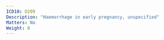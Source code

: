 ```yaml
---
ICD10: O209
Description: "Haemorrhage in early pregnancy, unspecified"
Matters: No
Weight: 0
---
```

